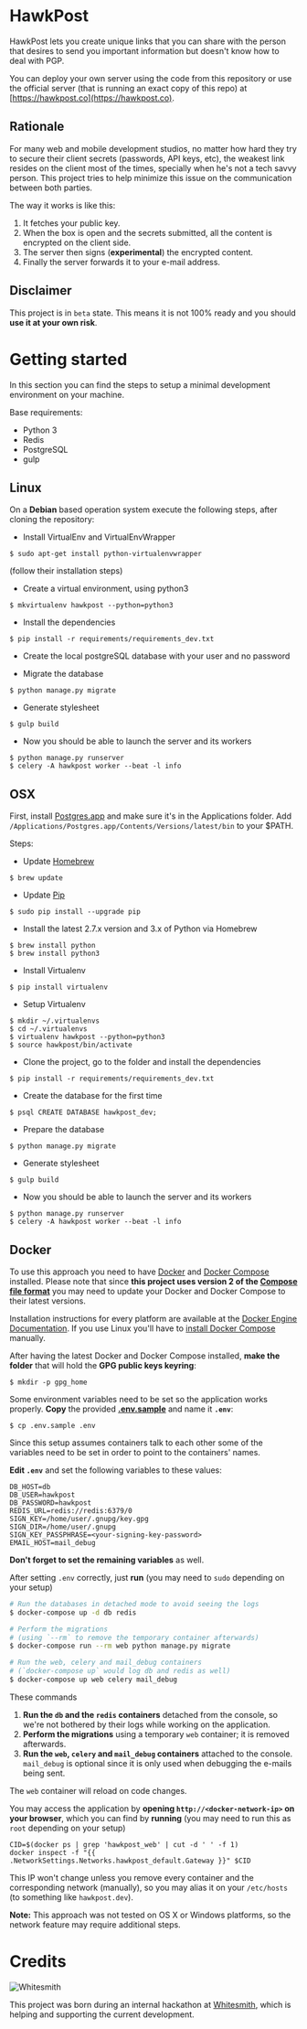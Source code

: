 HawkPost
========

HawkPost lets you create unique links that you can share with the person that desires to send you important information but doesn't know how to deal with PGP.

You can deploy your own server using the code from this repository or use the official server (that is running an exact copy of this repo) at [https://hawkpost.co](https://hawkpost.co).


## Rationale

For many web and mobile development studios, no matter how hard they try to secure their client secrets (passwords, API keys, etc), the weakest link resides on the client most of the times, specially when he's not a tech savvy person. This project tries to help minimize this issue on the communication between both parties.

The way it works is like this:

1. It fetches your public key.
1. When the box is open and the secrets submitted, all the content is encrypted on the client side.
1. The server then signs (**experimental**) the encrypted content.
1. Finally the server forwards it to your e-mail address.


## Disclaimer

This project is in `beta` state. This means it is not 100% ready and you should **use it at your own risk**.


# Getting started

In this section you can find the steps to setup a minimal development environment on your machine.

Base requirements:

* Python 3
* Redis
* PostgreSQL
* gulp

## Linux

On a **Debian** based operation system execute the following steps, after cloning the repository:

* Install VirtualEnv and VirtualEnvWrapper

```
$ sudo apt-get install python-virtualenvwrapper
```

(follow their installation steps)

* Create a virtual environment, using python3

```
$ mkvirtualenv hawkpost --python=python3
```

* Install the dependencies

```
$ pip install -r requirements/requirements_dev.txt
```

* Create the local postgreSQL database with your user and no password

* Migrate the database

```
$ python manage.py migrate
```

* Generate stylesheet

```
$ gulp build
```

* Now you should be able to launch the server and its workers 

```
$ python manage.py runserver
$ celery -A hawkpost worker --beat -l info
```

## OSX

First, install [Postgres.app](http://postgresapp.com/) and make sure it's in the Applications folder. Add `/Applications/Postgres.app/Contents/Versions/latest/bin` to your $PATH.

Steps:

* Update [Homebrew](http://brew.sh/)

```
$ brew update
```

* Update [Pip](https://pip.pypa.io/en/stable/installing/)

```
$ sudo pip install --upgrade pip
```

* Install the latest 2.7.x version and 3.x of Python via Homebrew

```
$ brew install python
$ brew install python3
```

* Install Virtualenv

```
$ pip install virtualenv
```

* Setup Virtualenv
```
$ mkdir ~/.virtualenvs
$ cd ~/.virtualenvs
$ virtualenv hawkpost --python=python3
$ source hawkpost/bin/activate
```

* Clone the project, go to the folder and install the dependencies

```
$ pip install -r requirements/requirements_dev.txt
```

* Create the database for the first time

```
$ psql CREATE DATABASE hawkpost_dev;
```

* Prepare the database

```
$ python manage.py migrate
```

* Generate stylesheet

```
$ gulp build
```

* Now you should be able to launch the server and its workers

```
$ python manage.py runserver
$ celery -A hawkpost worker --beat -l info 
```

## Docker

To use this approach you need to have [Docker][docker-overview] and
[Docker Compose][docker-compose-overview] installed.
Please note that since **this project uses version 2 of the
[Compose file format][docker-compose-versioning]** you may need
to update your Docker and Docker Compose to their latest versions.

Installation instructions for every platform are available at the
[Docker Engine Documentation][docker-install-docs]. If you use Linux you'll
have to [install Docker Compose][docker-compose-install-docs] manually.

After having the latest Docker and Docker Compose installed, **make the
folder** that will hold the **GPG public keys keyring**:

```
$ mkdir -p gpg_home
```

Some environment variables need to be set so the application works properly.
**Copy** the provided **[.env.sample](.env.sample)** and name it **`.env`**:

```
$ cp .env.sample .env
```

Since this setup assumes containers talk to each other some of the variables
need to be set in order to point to the containers' names.

**Edit `.env`** and set the following variables to these values:

```
DB_HOST=db
DB_USER=hawkpost
DB_PASSWORD=hawkpost
REDIS_URL=redis://redis:6379/0
SIGN_KEY=/home/user/.gnupg/key.gpg
SIGN_DIR=/home/user/.gnupg
SIGN_KEY_PASSPHRASE=<your-signing-key-password>
EMAIL_HOST=mail_debug
```

**Don't forget to set the remaining variables** as well.

After setting `.env` correctly, just **run** (you may need to `sudo` depending
on your setup)

```bash
# Run the databases in detached mode to avoid seeing the logs
$ docker-compose up -d db redis

# Perform the migrations
# (using `--rm` to remove the temporary container afterwards)
$ docker-compose run --rm web python manage.py migrate

# Run the web, celery and mail_debug containers
# (`docker-compose up` would log db and redis as well)
$ docker-compose up web celery mail_debug
```

These commands

1. **Run the `db` and the `redis` containers** detached from the console, so
   we're not bothered by their logs while working on the application.
1. **Perform the migrations** using a temporary `web` container; it is removed
   afterwards.
1. **Run the `web`, `celery` and `mail_debug` containers** attached to the
   console. `mail_debug` is optional since it is only used when debugging the
   e-mails being sent.

The `web` container will reload on code changes.

You may access the application by **opening `http://<docker-network-ip>` on
your browser**, which you can find by **running** (you may need to run this as
`root` depending on your setup)

```
CID=$(docker ps | grep 'hawkpost_web' | cut -d ' ' -f 1)
docker inspect -f "{{ .NetworkSettings.Networks.hawkpost_default.Gateway }}" $CID
```

This IP won't change unless you remove every container and the corresponding
network (manually), so you may alias it on your `/etc/hosts` (to something like
`hawkpost.dev`).

**Note:** This approach was not tested on OS X or Windows platforms, so the
network feature may require additional steps.

[docker-overview]: https://www.docker.com/products/docker-engine
[docker-compose-overview]: https://www.docker.com/products/docker-compose
[docker-compose-versioning]: https://docs.docker.com/compose/compose-file/#versioning
[docker-install-docs]: https://docs.docker.com/engine/installation
[docker-compose-install-docs]: https://github.com/docker/compose/releases

# Credits

![Whitesmith](http://i.imgur.com/Si2l3kd.png)

This project was born during an internal hackathon at [Whitesmith](https://whitesmith.co), which is helping and supporting the current development.
